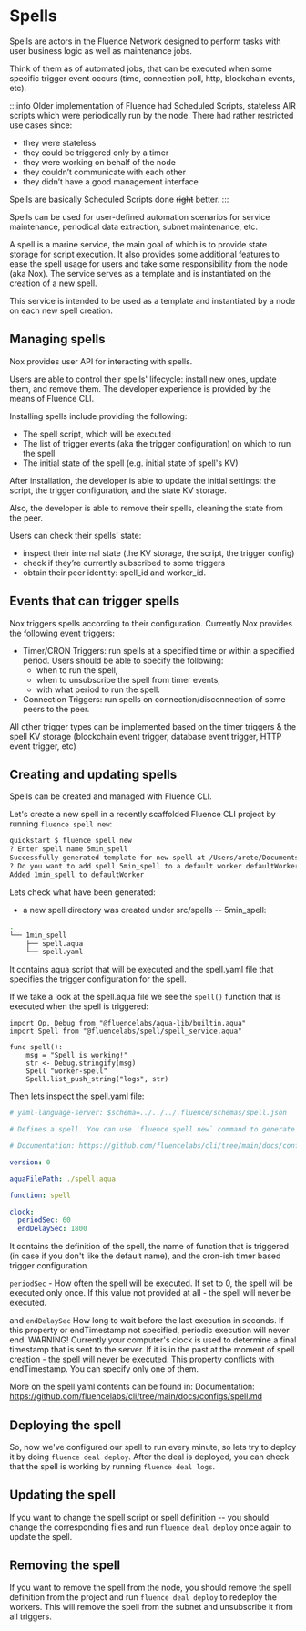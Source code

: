 # Spells

Spells are actors in the Fluence Network designed to perform tasks with user business logic as well as maintenance jobs. 

Think of them as of automated jobs, that can be executed when some specific trigger event occurs (time, connection poll, http, blockchain events, etc).

:::info
Older implementation of Fluence had Scheduled Scripts, stateless AIR scripts which were periodically run by the node. There had rather restricted use cases since:
- they were stateless
- they could be triggered only by a timer
- they were working on behalf of the node
- they couldn’t communicate with each other
- they didn’t have a good management interface

Spells are basically Scheduled Scripts done ~~right~~ better.
:::

Spells can be used for user-defined automation scenarios for service maintenance, periodical data extraction, subnet maintenance, etc. 

A spell is a marine service, the main goal of which is to provide state storage for script execution. It also provides some additional features to ease the spell usage for users and take some responsibility from the node (aka Nox). The service serves as a template and is instantiated on the creation of a new spell.

This service is intended to be used as a template and instantiated by a node on each new spell creation.

## Managing spells
Nox provides user API for interacting with spells.

Users are able to control their spells' lifecycle: install new ones, update them, and remove them. The developer experience is provided by the means of Fluence CLI. 

Installing spells include providing the following: 
- The spell script, which will be executed
- The list of trigger events (aka the trigger configuration) on which to run the spell
- The initial state of the spell (e.g. initial state of spell's KV)

After installation, the developer is able to update the initial settings: the script, the trigger configuration, and the state KV storage.

Also, the developer is able to remove their spells, cleaning the state from the peer.

Users can check their spells' state: 
- inspect their internal state (the KV storage, the script, the trigger config)
- check if they’re currently subscribed to some triggers
- obtain their peer identity: spell_id and worker_id.

## Events that can trigger spells
Nox triggers spells according to their configuration. Currently Nox provides the following event triggers:
- Timer/CRON Triggers: run spells at a specified time or within a specified period.
Users should be able to specify the following:
    - when to run the spell,
    - when to unsubscribe the spell from timer events,
    - with what period to run the spell.
- Connection Triggers: run spells on connection/disconnection of some peers to the peer.

All other trigger types can be implemented based on the timer triggers & the spell KV storage (blockchain event trigger, database event trigger, HTTP event trigger, etc)

## Creating and updating spells

Spells can be created and managed with Fluence CLI. 

Let's create a new spell in a recently scaffolded Fluence CLI project by running `fluence spell new`:
```bash
quickstart $ fluence spell new
? Enter spell name 5min_spell
Successfully generated template for new spell at /Users/arete/Documents/fluence/quickstart/src/spells/1min_spell
? Do you want to add spell 5min_spell to a default worker defaultWorker Yes
Added 1min_spell to defaultWorker
```

Lets check what have been generated:
- a new spell directory was created under src/spells -- 5min_spell:
```bash
.
└── 1min_spell
    ├── spell.aqua
    └── spell.yaml
```

It contains aqua script that will be executed and the spell.yaml file that specifies the trigger configuration for the spell.

If we take a look at the spell.aqua file we see the `spell()` function that is executed when the spell is triggered:
```aqua
import Op, Debug from "@fluencelabs/aqua-lib/builtin.aqua"
import Spell from "@fluencelabs/spell/spell_service.aqua"

func spell():
    msg = "Spell is working!"
    str <- Debug.stringify(msg)
    Spell "worker-spell"
    Spell.list_push_string("logs", str)
```

Then lets inspect the spell.yaml file:
```yaml
# yaml-language-server: $schema=../../../.fluence/schemas/spell.json

# Defines a spell. You can use `fluence spell new` command to generate a template for new spell

# Documentation: https://github.com/fluencelabs/cli/tree/main/docs/configs/spell.md

version: 0

aquaFilePath: ./spell.aqua

function: spell

clock:
  periodSec: 60
  endDelaySec: 1800
```

It contains the definition of the spell, the name of function that is triggered (in case if you don't like the default name), and the cron-ish timer based trigger configuration.

`periodSec` - How often the spell will be executed. If set to 0, the spell will be executed only once. If this value not provided at all - the spell will never be executed.

and `endDelaySec` How long to wait before the last execution in seconds. If this property or endTimestamp not specified, periodic execution will never end. WARNING! Currently your computer's clock is used to determine a final timestamp that is sent to the server. If it is in the past at the moment of spell creation - the spell will never be executed. This property conflicts with endTimestamp. You can specify only one of them.

More on the spell.yaml contents can be found in:
Documentation: https://github.com/fluencelabs/cli/tree/main/docs/configs/spell.md 

## Deploying the spell

So, now we've configured our spell to run every minute, so lets try to deploy it by doing `fluence deal deploy`. After the deal is deployed, you can check that the spell is working by running `fluence deal logs`.

## Updating the spell

If you want to change the spell script or spell definition -- you should change the corresponding files and run `fluence deal deploy` once again to update the spell.

## Removing the spell

If you want to remove the spell from the node, you should remove the spell definition from the project and run  `fluence deal deploy` to redeploy the workers. This will remove the spell from the subnet and unsubscribe it from all triggers.


